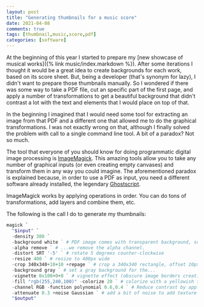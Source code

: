 ```yaml
---
layout: post
title: "Generating thumbnails for a music score"
date: 2021-04-08
comments: true
tags: [thumbnail,music,score,pdf]
categories: [software]
---
```

At the beginning of this year I started to prepare my [new showcase of musical works]({% link music/index.markdown %}). After some iterations I thought it would be a great idea to create backgrounds for each work, based on its score sheet. But, being a developer (that's synonym for lazy), I didn't want to prepare those thumbnails manually. So I wondered if there was some way to take a PDF file, cut an specific part of the first page, and apply a number of transformations to get a beautiful background that didn't contrast a lot with the text and elements that I would place on top of that.

In the beginning I imagined that I would need some tool for extracting an image from that PDF and a different one that allowed me to do the graphical transformations. I was not exactly wrong on that, although I finally solved the problem with call to a single command line tool. A bit of a paradox? Not so much.

The tool that everyone of you should know for doing programmatic digital image processing is [ImageMagick](https://imagemagick.org/). This amazing tools allow you to take any number of graphical inputs (or even creating empty canvases) and transform them in any way you could imagine. The aforementioned paradox is explained because, in order to use a PDF as input, you need a different software already installed, the legendary [Ghostscript](https://www.ghostscript.com/).

ImageMagick works by applying operations in order. You can do tons of transformations, add layers and combine them, etc.

The following is the call I do to generate my thumbnails:

```powershell
magick `
  "$input" `
  -density 300 `
  -background white ` # PDF image comes with transparent background, so we set a white background, and...
  -alpha remove ` # ...we remove the alpha channel.
  -distort SRT '-5' ` # rotate 5 degrees counter-clockwise
  -resize 400 ` # resize to 400px wide
  -crop 340x340+10+10 +repage ` # crop a 340x340 rectangle, offset 10px down and 10px left
  -background gray ` # set a gray background for the...
  -vignette 0x100+0+0 ` # vignette effect (obscure image borders creating a round shadow)
  -fill "rgb(255,240,100)" -colorize 20 ` # colorize with a yellowish tone
  -channel RGB -function polynomial 0.6,0.4 ` # Reduce contrast by applying a transformation function
  -attenuate 0.3 +noise Gaussian ` # add a bit of noise to add texture
  "$output"
```
